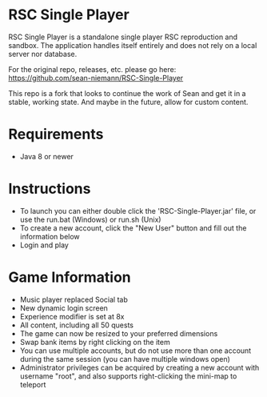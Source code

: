 # RSC Single Player
RSC Single Player is a standalone single player RSC reproduction and sandbox. The application handles itself entirely and does not rely on a local server nor database.
  
For the original repo, releases, etc. please go here: https://github.com/sean-niemann/RSC-Single-Player

This repo is a fork that looks to continue the work of Sean and get it in a stable, working state. And maybe in the future, allow for custom content.
# Requirements
* Java 8 or newer

# Instructions
* To launch you can either double click the 'RSC-Single-Player.jar' file, or use the run.bat (Windows) or run.sh (Unix)
* To create a new account, click the "New User" button and fill out the information below
* Login and play
    
# Game Information
* Music player replaced Social tab
* New dynamic login screen
* Experience modifier is set at 8x
* All content, including all 50 quests
* The game can now be resized to your preferred dimensions
* Swap bank items by right clicking on the item
* You can use multiple accounts, but do not use more than one account during the same session (you can have multiple windows open)
* Administrator privileges can be acquired by creating a new account with username "root", and also supports right-clicking the mini-map to teleport